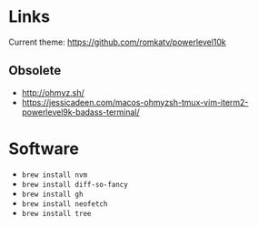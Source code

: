 # Links

Current theme: https://github.com/romkatv/powerlevel10k

## Obsolete

* http://ohmyz.sh/
* https://jessicadeen.com/macos-ohmyzsh-tmux-vim-iterm2-powerlevel9k-badass-terminal/

# Software

* `brew install nvm`
* `brew install diff-so-fancy`
* `brew install gh`
* `brew install neofetch`
* `brew install tree`
